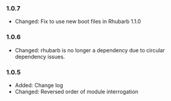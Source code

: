 ### 1.0.7

* Changed:	Fix to use new boot files in Rhubarb 1.1.0

### 1.0.6

* Changed:   	rhubarb is no longer a dependency due to circular dependency issues.

### 1.0.5

* Added: 	Change log
* Changed:	Reversed order of module interrogation

